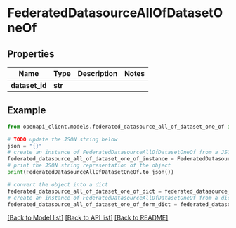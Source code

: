 # FederatedDatasourceAllOfDatasetOneOf


## Properties

Name | Type | Description | Notes
------------ | ------------- | ------------- | -------------
**dataset_id** | **str** |  | 

## Example

```python
from openapi_client.models.federated_datasource_all_of_dataset_one_of import FederatedDatasourceAllOfDatasetOneOf

# TODO update the JSON string below
json = "{}"
# create an instance of FederatedDatasourceAllOfDatasetOneOf from a JSON string
federated_datasource_all_of_dataset_one_of_instance = FederatedDatasourceAllOfDatasetOneOf.from_json(json)
# print the JSON string representation of the object
print(FederatedDatasourceAllOfDatasetOneOf.to_json())

# convert the object into a dict
federated_datasource_all_of_dataset_one_of_dict = federated_datasource_all_of_dataset_one_of_instance.to_dict()
# create an instance of FederatedDatasourceAllOfDatasetOneOf from a dict
federated_datasource_all_of_dataset_one_of_form_dict = federated_datasource_all_of_dataset_one_of.from_dict(federated_datasource_all_of_dataset_one_of_dict)
```
[[Back to Model list]](../README.md#documentation-for-models) [[Back to API list]](../README.md#documentation-for-api-endpoints) [[Back to README]](../README.md)


